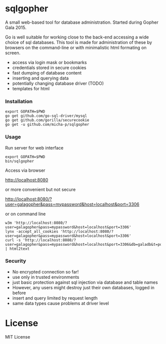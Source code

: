 # sqlgopher

A small web-based tool for database administration. Started during Gopher Gala 2015.


Go is well suitable for working close to the back-end accessing a wide choice of sql databases. 
This tool is made for administration of these by browsers on the command-line or with minimalistic html formating on screen.

- access via login mask or bookmarks
- credentials stored in secure cookies
- fast dumping of database content
- inserting and querying data
- potentially changing database driver (TODO)
- templates for html

### Installation

    export GOPATH=$PWD
    go get github.com/go-sql-driver/mysql
    go get github.com/gorilla/securecookie
    go get -u github.com/micha-p/sqlgopher

### Usage

Run server for web interface

    export GOPATH=$PWD
    bin/sqlgopher

Access via browser

[http://localhost:8080](http://localhost:8080)

or more convenient but not secure

[http://localhost:8080/?user=galagopher&pass=mypassword&host=localhost&port=3306](http://localhost:8080/?user=galagopher&pass=mypassword&host=localhost&port=3306)

or on command line

    w3m 'http://localhost:8080/?user=galagopher&pass=mypassword&host=localhost&port=3306'
    lynx -accept_all_cookies 'http://localhost:8080/?user=galagopher&pass=mypassword&host=localhost&port=3306'
    curl -s 'http://localhost:8080/?user=galagopher&pass=mypassword&host=localhost&port=3306&db=galadb&t=posts' | html2text 

### Security

- No encrypted connection so far!
- use only in trusted environments
- just basic protection against sql injection via database and table names
- However, any users might destroy just their own databases, logged in before
- insert and query limited by request length
- same data types cause problems at driver level

# License

MIT License

